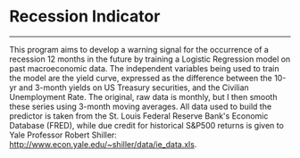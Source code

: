 # Recession Indicator
---
This program aims to develop a warning signal for the occurrence of a recession 12 months in the future by training a Logistic Regression model on past  macroeconomic data. The independent variables being used to train the model are the yield curve, expressed as the difference between the 10-yr and 3-month yields on US Treasury securities, and the Civilian Unemployment Rate. The original, raw data is monthly, but I then smooth these series using 3-month moving averages. All data used to build  the predictor is taken from the St. Louis Federal Reserve Bank's Economic Database (FRED), while due credit for historical S&P500 returns is given to Yale Professor Robert Shiller: http://www.econ.yale.edu/~shiller/data/ie_data.xls.
